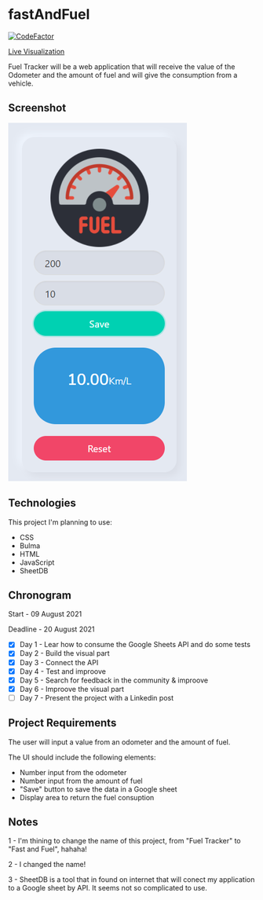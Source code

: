 # fastAndFuel

[![CodeFactor](https://www.codefactor.io/repository/github/jeflucas/fastandfuel/badge)](https://www.codefactor.io/repository/github/jeflucas/fastandfuel)

[Live Visualization](https://jeflucas.github.io/fastAndFuel/ "Hello recruiter!")


Fuel Tracker will be a web application that will receive the value of the Odometer and the amount of fuel and will give the consumption from a vehicle.

## Screenshot


![](/img/capture.png)

## Technologies

This project I'm planning to use:

- CSS
- Bulma
- HTML
- JavaScript
- SheetDB

## Chronogram

Start    - 09 August 2021

Deadline - 20 August 2021

- [x] Day 1 - Lear how to consume the Google Sheets API and do some tests
- [X] Day 2 - Build the visual part
- [x] Day 3 - Connect the API
- [X] Day 4 - Test and improove
- [x] Day 5 - Search for feedback in the community & improove
- [x] Day 6 - Improove the visual part
- [ ] Day 7 - Present the project with a Linkedin post

## Project Requirements

The user will input a value from an odometer and the amount of fuel.

The UI should include the following elements:

- Number input from the odometer
- Number input from the amount of fuel
- "Save" button to save the data in a Google sheet
- Display area to return the fuel consuption

## Notes 

1 - I'm thining to change the name of this project, from "Fuel Tracker" to "Fast and Fuel", hahaha!

2 - I changed the name!

3 - SheetDB is a tool that in found on internet that will conect my application to a Google sheet by API. It seems not so complicated to use.
